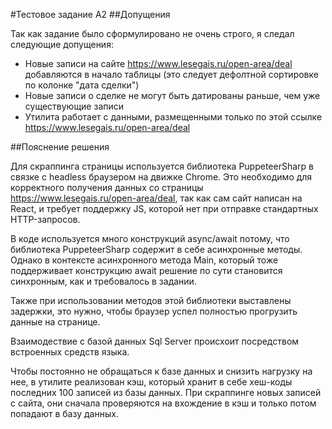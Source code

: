 #Тестовое задание А2
##Допущения

Так как задание было сформулировано не очень строго, я следал следующие допущения:
- Новые записи на сайте https://www.lesegais.ru/open-area/deal добавляются в начало таблицы (это следует дефолтной сортировке по колонке "дата сделки")
- Новые записи о сделке не могут быть датированы раньше, чем уже существующие записи
- Утилита работает с данными, размещенными только по этой ссылке https://www.lesegais.ru/open-area/deal

##Пояснение решения

Для скраппинга страницы используется библиотека PuppeteerSharp в связке с headless браузером на движке Chrome. Это необходимо для корректного получения данных со страницы https://www.lesegais.ru/open-area/deal, так как сам сайт написан на React, и требует поддержку JS, которой нет при отправке стандартных HTTP-запросов.

В коде используется много конструкций async/await потому, что библиотека PuppeteerSharp содержит в себе асинхронные методы. Однако в контексте асинхронного метода Main, который тоже поддерживает конструкцию await решение по сути становится синхронным, как и требовалось в задании.

Также при использовании методов этой библиотеки выставлены задержки, это нужно, чтобы браузер успел полностью прогрузить данные на странице.

Взаимодествие с базой данных Sql Server происхоит посредством встроенных средств языка.

Чтобы постоянно не обращаться к базе данных и снизить нагрузку на нее, в утилите реализован кэш, который хранит в себе хеш-коды последних 100 записей из базы данных. При скраппинге новых записей с сайта, они сначала проверяются на вхождение в кэш и только потом попадают в базу данных.




